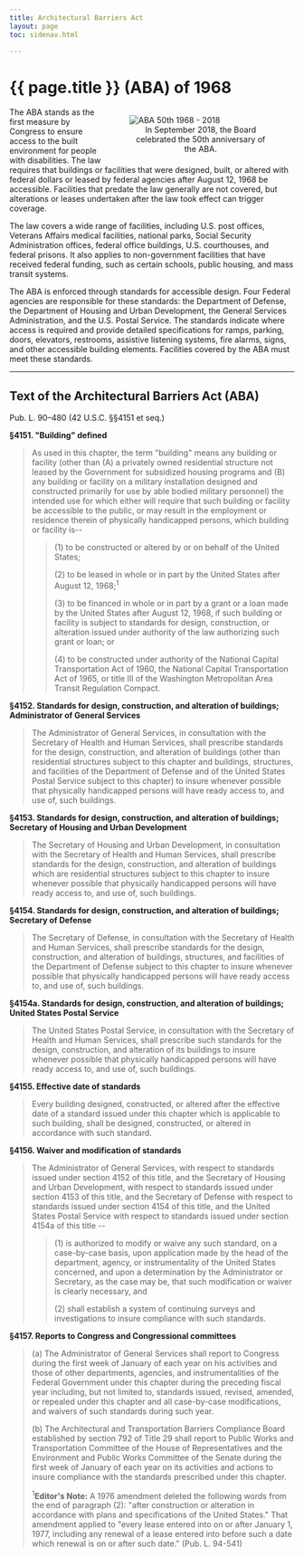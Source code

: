 ```yaml
---
title: Architectural Barriers Act
layout: page
toc: sidenav.html

---
```


# {{ page.title }} (ABA) of 1968

<figure style="width:50%; float:right">
  <img src="{{ site.baseurl }}/images/aba50.png" alt="ABA 50th 1968 - 2018" class="img-center">
  <figcaption style="text-align:center">
    In September 2018, the Board celebrated the 50th anniversary of the ABA.
  </figcaption>
</figure>

The ABA stands as the first measure by Congress to ensure access to the built environment for people with disabilities. The law requires that buildings or facilities that were designed, built, or altered with federal dollars or leased by federal agencies after August 12, 1968 be accessible. Facilities that predate the law generally are not covered, but alterations or leases undertaken after the law took effect can trigger coverage.

The law covers a wide range of facilities, including U.S. post offices, Veterans Affairs medical facilities, national parks, Social Security Administration offices, federal office buildings, U.S. courthouses, and federal prisons. It also applies to non-government facilities that have received federal funding, such as certain schools, public housing, and mass transit systems.

The ABA is enforced through standards for accessible design. Four Federal agencies are responsible for these standards: the Department of Defense, the Department of Housing and Urban Development, the General Services Administration, and the U.S. Postal Service. The standards indicate where access is required and provide detailed specifications for ramps, parking, doors, elevators, restrooms, assistive listening systems, fire alarms, signs, and other accessible building elements. Facilities covered by the ABA must meet these standards.

* * *

## Text of the Architectural Barriers Act (ABA) 

Pub. L. 90–480 (42 U.S.C. §§4151 et seq.) 

**§4151. "Building" defined**

> As used in this chapter, the term "building" means any building or facility (other than (A) a privately owned residential structure not leased by the Government for subsidized housing programs and (B) any building or facility on a military installation designed and constructed primarily for use by able bodied military personnel) the intended use for which either will require that such building or facility be accessible to the public, or may result in the employment or residence therein of physically handicapped persons, which building or facility is--
> 
> > (1) to be constructed or altered by or on behalf of the United States;
> > 
> > (2) to be leased in whole or in part by the United States after August 12, 1968;<sup>1</sup>
> > 
> > (3) to be financed in whole or in part by a grant or a loan made by the United States after August 12, 1968, if such building or facility is subject to standards for design, construction, or alteration issued under authority of the law authorizing such grant or loan; or
> > 
> > (4) to be constructed under authority of the National Capital Transportation Act of 1960, the National Capital Transportation Act of 1965, or title III of the Washington Metropolitan Area Transit Regulation Compact.

**§4152. Standards for design, construction, and alteration of buildings; Administrator of General Services**

> The Administrator of General Services, in consultation with the Secretary of Health and Human Services, shall prescribe standards for the design, construction, and alteration of buildings (other than residential structures subject to this chapter and buildings, structures, and facilities of the Department of Defense and of the United States Postal Service subject to this chapter) to insure whenever possible that physically handicapped persons will have ready access to, and use of, such buildings.

**§4153. Standards for design, construction, and alteration of buildings; Secretary of Housing and Urban Development**

> The Secretary of Housing and Urban Development, in consultation with the Secretary of Health and Human Services, shall prescribe standards for the design, construction, and alteration of buildings which are residential structures subject to this chapter to insure whenever possible that physically handicapped persons will have ready access to, and use of, such buildings.

**§4154. Standards for design, construction, and alteration of buildings; Secretary of Defense**

> The Secretary of Defense, in consultation with the Secretary of Health and Human Services, shall prescribe standards for the design, construction, and alteration of buildings, structures, and facilities of the Department of Defense subject to this chapter to insure whenever possible that physically handicapped persons will have ready access to, and use of, such buildings.

**§4154a. Standards for design, construction, and alteration of buildings; United States Postal Service**

> The United States Postal Service, in consultation with the Secretary of Health and Human Services, shall prescribe such standards for the design, construction, and alteration of its buildings to insure whenever possible that physically handicapped persons will have ready access to, and use of, such buildings.

**§4155. Effective date of standards**

> Every building designed, constructed, or altered after the effective date of a standard issued under this chapter which is applicable to such building, shall be designed, constructed, or altered in accordance with such standard.

**§4156. Waiver and modification of standards**

> The Administrator of General Services, with respect to standards issued under section 4152 of this title, and the Secretary of Housing and Urban Development, with respect to standards issued under section 4153 of this title, and the Secretary of Defense with respect to standards issued under section 4154 of this title, and the United States Postal Service with respect to standards issued under section 4154a of this title --
> 
> > (1) is authorized to modify or waive any such standard, on a case-by-case basis, upon application made by the head of the department, agency, or instrumentality of the United States concerned, and upon a determination by the Administrator or Secretary, as the case may be, that such modification or waiver is clearly necessary, and
> > 
> > (2) shall establish a system of continuing surveys and investigations to insure compliance with such standards.

**§4157. Reports to Congress and Congressional committees**

> (a) The Administrator of General Services shall report to Congress during the first week of January of each year on his activities and those of other departments, agencies, and instrumentalities of the Federal Government under this chapter during the preceding fiscal year including, but not limited to, standards issued, revised, amended, or repealed under this chapter and all case-by-case modifications, and waivers of such standards during such year.
> 
> (b) The Architectural and Transportation Barriers Compliance Board established by section 792 of Title 29 shall report to Public Works and Transportation Committee of the House of Representatives and the Environment and Public Works Committee of the Senate during the first week of January of each year on its activities and actions to insure compliance with the standards prescribed under this chapter.
> 
> <sup>1</sup>**Editor's Note:** A 1976 amendment deleted the following words from the end of paragraph (2): "after construction or alteration in accordance with plans and specifications of the United States." That amendment applied to "every lease entered into on or after January 1, 1977, including any renewal of a lease entered into before such a date which renewal is on or after such date." (Pub. L. 94-541)
